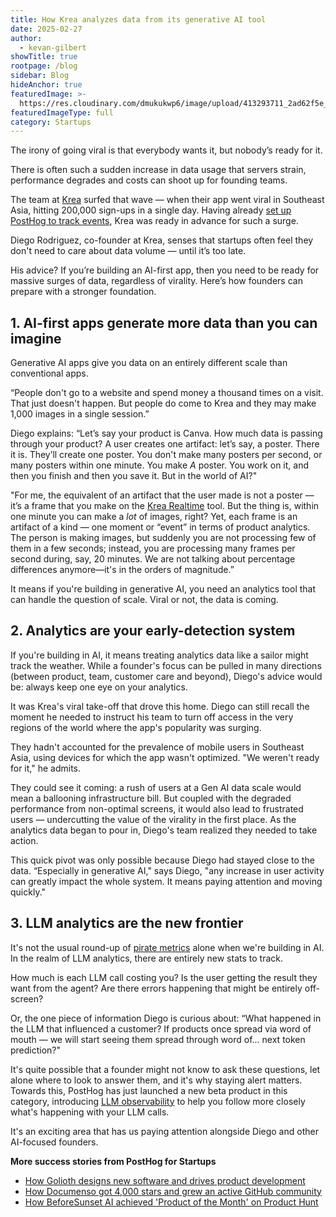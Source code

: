 ```yaml
---
title: How Krea analyzes data from its generative AI tool
date: 2025-02-27
author:
  - kevan-gilbert
showTitle: true
rootpage: /blog
sidebar: Blog
hideAnchor: true
featuredImage: >-
  https://res.cloudinary.com/dmukukwp6/image/upload/413293711_2ad62f5e_8fca_44cf_b73a_0848f9537a56_3e39fca48c.jpg
featuredImageType: full
category: Startups
---
```

The irony of going viral is that everybody wants it, but nobody’s ready for it. 

There is often such a sudden increase in data usage that servers strain, performance degrades and costs can shoot up for founding teams.

The team at [Krea](https://www.krea.ai/) surfed that wave — when their app went viral in Southeast Asia, hitting 200,000 sign-ups in a single day. Having already [set up PostHog to track events](/product-analytics#installation), Krea was ready in advance for such a surge.

Diego Rodriguez, co-founder at Krea, senses that startups often feel they don't need to care about data volume — until it’s too late. 

His advice? If you’re building an AI-first app, then you need to be ready for massive surges of data, regardless of virality. Here’s how founders can prepare with a stronger foundation.

## 1. AI-first apps generate more data than you can imagine

Generative AI apps give you data on an entirely different scale than conventional apps.

“People don't go to a website and spend money a thousand times on a visit. That just doesn't happen. But people do come to Krea and they may make 1,000 images in a single session.”

Diego explains: “Let’s say your product is Canva. How much data is passing through your product? A user creates one artifact: let’s say, a poster. There it is. They’ll create one poster. You don't make many posters per second, or many posters within one minute. You make *A* poster. You work on it, and then you finish and then you save it. But in the world of AI?"

"For me, the equivalent of an artifact that the user made is not a poster — it’s a frame that you make on the [Krea Realtime](https://www.krea.ai/apps/image/realtime) tool.  But the thing is, within one minute you can make a _lot_ of images, right? Yet, each frame is an artifact of a kind — one moment or “event” in terms of product analytics. The person is making images, but suddenly you are not processing few of them in a few seconds; instead, you are processing many frames per second during, say, 20 minutes. We are not talking about percentage differences anymore—it's in the orders of magnitude.”

It means if you're building in generative AI, you need an analytics tool that can handle the question of scale. Viral or not, the data is coming. 

 ## 2. Analytics are your early-detection system

If you're building in AI, it means treating analytics data like a sailor might track the weather. While a founder's focus can be pulled in many directions (between product, team, customer care and beyond), Diego's advice would be: always keep one eye on your analytics.  

It was Krea's viral take-off that drove this home. Diego can still recall the moment he needed to instruct his team to turn off access in the very regions of the world where the app's popularity was surging. 

They hadn't accounted for the prevalence of mobile users in Southeast Asia, using devices for which the app wasn't optimized. "We weren't ready for it," he admits. 

They could see it coming: a rush of users at a Gen AI data scale would mean a ballooning infrastructure bill. But coupled with the degraded performance from non-optimal screens, it would also lead to frustrated users — undercutting the value of the virality in the first place. As the analytics data began to pour in, Diego's team realized they needed to take action. 

This quick pivot was only possible because Diego had stayed close to the data. “Especially in generative AI," says Diego, "any increase in user activity can greatly impact the whole system. It means paying attention and moving quickly."

 ## 3. LLM analytics are the new frontier

It's not the usual round-up of [pirate metrics](/product-engineers/aarrr-pirate-funnel) alone when we're building in AI. In the realm of LLM analytics, there are entirely new stats to track.

How much is each LLM call costing you? Is the user getting the result they want from the agent? Are there errors happening that might be entirely off-screen? 

Or, the one piece of information Diego is curious about: “What happened in the LLM that influenced a customer? If products once spread via word of mouth — we will start seeing them spread through word of... next token prediction?"

It's quite possible that a founder might not know to ask these questions, let alone where to look to answer them, and it's why staying alert matters. Towards this, PostHog has just launched a new beta product in this category, introducing [LLM observability](/docs/ai-engineering/observability) to help you follow more closely what's happening with your LLM calls. 

It's an exciting area that has us paying attention alongside Diego and other AI-focused founders. 

**More success stories from PostHog for Startups**
- [How Golioth designs new software and drives product development](/spotlight/startup-golioth)
- [How Documenso got 4,000 stars and grew an active GitHub community](/spotlight/startup-documenso)
- [How BeforeSunset AI achieved 'Product of the Month' on Product Hunt](/spotlight/startup-before-sunset-ai)
